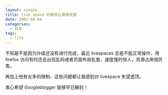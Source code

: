 ```yaml
---
layout: single
title: live space 的表现让我很失望
date: 2007-08-04
categories:
  - 日志
tags:
  - life
---
```


不知是不是因为升级还没有进行完成，最近 livespaces 总是不能正常操作，用 firefox 访问有时还会出现乱码或者页面布局乱套，速度慢的惊人，资源占用很厉害。

再加上他有太多的限制，这些问题都让我感到对 livespace 失望透顶。

衷心希望 Googleblogger 能够早日解封！
